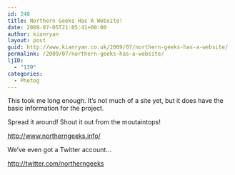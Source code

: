 ```yaml
---
id: 248
title: Northern Geeks Has A Website!
date: 2009-07-05T21:05:41+00:00
author: kianryan
layout: post
guid: http://www.kianryan.co.uk/2009/07/northern-geeks-has-a-website/
permalink: /2009/07/northern-geeks-has-a-website/
ljID:
  - "139"
categories:
  - Photog
---
```

This took me long enough. It&#8217;s not much of a site yet, but it does have the basic information for the project.

Spread it around! Shout it out from the moutaintops!

<http://www.northerngeeks.info/>

We&#8217;ve even got a Twitter account&#8230;

<http://twitter.com/northerngeeks>